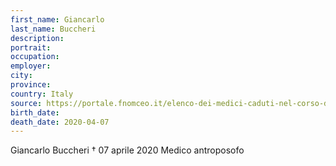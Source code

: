 ```yaml
---
first_name: Giancarlo
last_name: Buccheri
description: 
portrait: 
occupation: 
employer: 
city: 
province: 
country: Italy
source: https://portale.fnomceo.it/elenco-dei-medici-caduti-nel-corso-dellepidemia-di-covid-19/
birth_date: 
death_date: 2020-04-07
---
```


Giancarlo Buccheri † 07 aprile 2020
Medico antroposofo